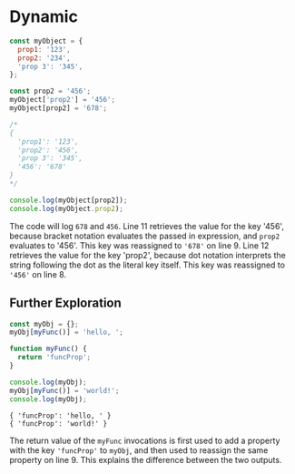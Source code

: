 # Dynamic

```js
const myObject = {
  prop1: '123',
  prop2: '234',
  'prop 3': '345',
};

const prop2 = '456';
myObject['prop2'] = '456';
myObject[prop2] = '678';

/*
{
  'prop1': '123',
  'prop2': '456',
  'prop 3': '345',
  '456': '678' 
}
*/

console.log(myObject[prop2]);
console.log(myObject.prop2);
```

The code will log `678` and `456`. Line 11 retrieves the value for the key '456', because bracket notation evaluates the passed in expression, and `prop2` evaluates to '456'. This key was reassigned to `'678'` on line 9. Line 12 retrieves the value for the key 'prop2', because dot notation interprets the string following the dot as the literal key itself. This key was reassigned to `'456'` on line 8.

## Further Exploration

```js
const myObj = {};
myObj[myFunc()] = 'hello, ';

function myFunc() {
  return 'funcProp';
}

console.log(myObj);
myObj[myFunc()] = 'world!';
console.log(myObj);
```

```
{ 'funcProp': 'hello, ' }
{ 'funcProp': 'world!' }
```

The return value of the `myFunc` invocations is first used to add a property with the key `'funcProp'` to `myObj`, and then used to reassign the same property on line 9. This explains the difference between the two outputs.
